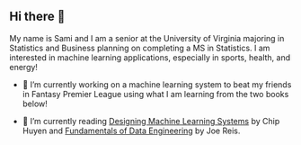 ## Hi there 👋

My name is Sami and I am a senior at the University of Virginia majoring in Statistics and Business planning on completing a MS in Statistics. I am interested in machine learning applications, especially in sports, health, and energy!

- 🔭 I’m currently working on a machine learning system to beat my friends in Fantasy Premier League using what I am learning from the two books below!
  
- 🌱 I’m currently reading [Designing Machine Learning Systems](https://learning.oreilly.com/library/view/designing-machine-learning/9781098107956/) by Chip Huyen and [Fundamentals of Data Engineering](https://learning.oreilly.com/library/view/fundamentals-of-data/9781098108298/) by Joe Reis.

<!--
**samiadam7/samiadam7** is a ✨ _special_ ✨ repository because its `README.md` (this file) appears on your GitHub profile.

Here are some ideas to get you started:

- 🔭 I’m currently working on ...
- 🌱 I’m currently learning ...
- 👯 I’m looking to collaborate on ...
- 🤔 I’m looking for help with ...
- 💬 Ask me about ...
- 📫 How to reach me: ...
- 😄 Pronouns: ...
- ⚡ Fun fact: ...
-->
